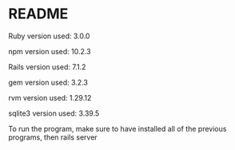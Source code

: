 # README

Ruby version used: 3.0.0

npm version used: 10.2.3

Rails version used: 7.1.2

gem version used: 3.2.3

rvm version used: 1.29.12

sqlite3 version used: 3.39.5

To run the program, make sure to have installed all of the previous programs, then rails server

